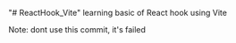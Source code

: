 "# ReactHook_Vite"
learning basic of React hook using Vite

Note: dont use this commit, it's failed
